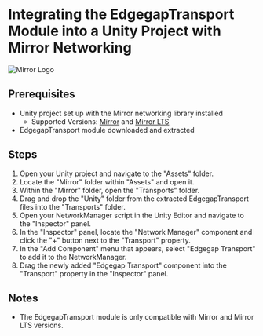 # Integrating the EdgegapTransport Module into a Unity Project with Mirror Networking

![Mirror Logo](https://user-images.githubusercontent.com/16416509/119120944-6db26780-ba5f-11eb-9cdd-fc8500207f4d.png)

## Prerequisites
- Unity project set up with the Mirror networking library installed
  - Supported Versions: [Mirror](https://assetstore.unity.com/packages/tools/network/mirror-129321) and [Mirror LTS](https://assetstore.unity.com/packages/tools/network/mirror-lts-102631)
- EdgegapTransport module downloaded and extracted

## Steps
1. Open your Unity project and navigate to the "Assets" folder.
2. Locate the "Mirror" folder within "Assets" and open it.
3. Within the "Mirror" folder, open the "Transports" folder.
4. Drag and drop the "Unity" folder from the extracted EdgegapTransport files into the "Transports" folder.
5. Open your NetworkManager script in the Unity Editor and navigate to the "Inspector" panel.
6. In the "Inspector" panel, locate the "Network Manager" component and click the "+" button next to the "Transport" property.
7. In the "Add Component" menu that appears, select "Edgegap Transport" to add it to the NetworkManager.
8. Drag the newly added "Edgegap Transport" component into the "Transport" property in the "Inspector" panel.

## Notes
- The EdgegapTransport module is only compatible with Mirror and Mirror LTS versions.
